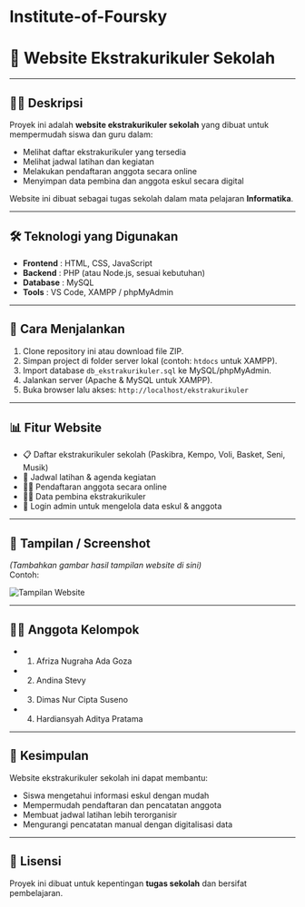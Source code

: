 # Institute-of-Foursky
# 🏫 Website Ekstrakurikuler Sekolah

---

## 👩‍🏫 Deskripsi
Proyek ini adalah **website ekstrakurikuler sekolah** yang dibuat untuk mempermudah siswa dan guru dalam:  
- Melihat daftar ekstrakurikuler yang tersedia  
- Melihat jadwal latihan dan kegiatan  
- Melakukan pendaftaran anggota secara online  
- Menyimpan data pembina dan anggota eskul secara digital  

Website ini dibuat sebagai tugas sekolah dalam mata pelajaran **Informatika**.  

---

## 🛠️ Teknologi yang Digunakan
- **Frontend** : HTML, CSS, JavaScript  
- **Backend** : PHP (atau Node.js, sesuai kebutuhan)  
- **Database** : MySQL  
- **Tools** : VS Code, XAMPP / phpMyAdmin  

---

## 🚀 Cara Menjalankan
1. Clone repository ini atau download file ZIP.  
2. Simpan project di folder server lokal (contoh: `htdocs` untuk XAMPP).  
3. Import database `db_ekstrakurikuler.sql` ke MySQL/phpMyAdmin.  
4. Jalankan server (Apache & MySQL untuk XAMPP).  
5. Buka browser lalu akses: `http://localhost/ekstrakurikuler`  

---

## 📊 Fitur Website
- 📋 Daftar ekstrakurikuler sekolah (Paskibra, Kempo, Voli, Basket, Seni, Musik)  
- 📅 Jadwal latihan & agenda kegiatan  
- 👩‍🎓 Pendaftaran anggota secara online  
- 🧑‍🏫 Data pembina ekstrakurikuler  
- 🔐 Login admin untuk mengelola data eskul & anggota  

---

## 📸 Tampilan / Screenshot
*(Tambahkan gambar hasil tampilan website di sini)*  
Contoh:  

![Tampilan Website](link-gambar.png)  

---

## 👨‍💻 Anggota Kelompok
- 1. Afriza Nugraha Ada Goza  
- 2. Andina Stevy  
- 3. Dimas Nur Cipta Suseno  
- 4. Hardiansyah Aditya Pratama  

---

## 📌 Kesimpulan
Website ekstrakurikuler sekolah ini dapat membantu:  
- Siswa mengetahui informasi eskul dengan mudah  
- Mempermudah pendaftaran dan pencatatan anggota  
- Membuat jadwal latihan lebih terorganisir  
- Mengurangi pencatatan manual dengan digitalisasi data  

---

## 📄 Lisensi
Proyek ini dibuat untuk kepentingan **tugas sekolah** dan bersifat pembelajaran.
